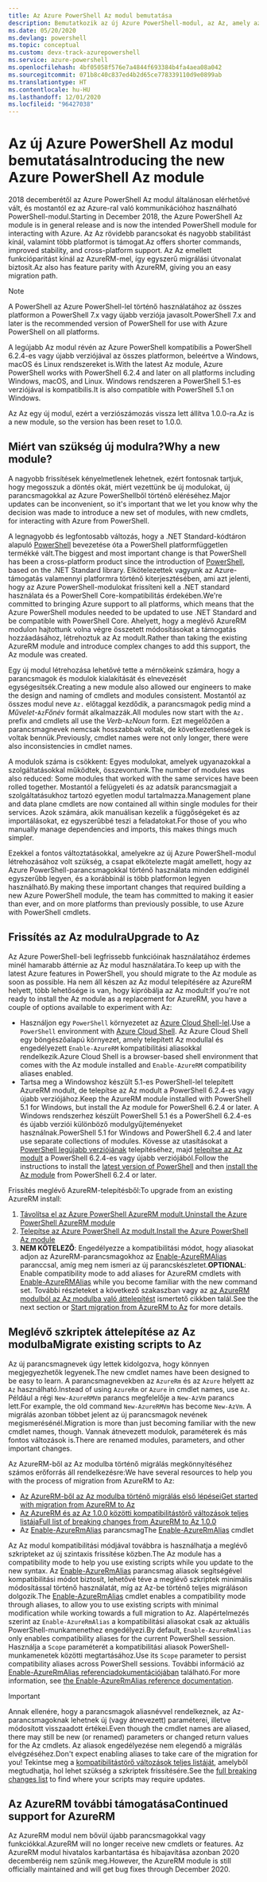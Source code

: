 ```yaml
---
title: Az Azure PowerShell Az modul bemutatása
description: Bemutatkozik az új Azure PowerShell-modul, az Az, amely az AzureRM modult váltja le.
ms.date: 05/20/2020
ms.devlang: powershell
ms.topic: conceptual
ms.custom: devx-track-azurepowershell
ms.service: azure-powershell
ms.openlocfilehash: 4bf05058f576e7a4844f693384b4fa4aea08a042
ms.sourcegitcommit: 071b8c40c837ed4b2d65ce778339110d9e0899ab
ms.translationtype: HT
ms.contentlocale: hu-HU
ms.lasthandoff: 12/01/2020
ms.locfileid: "96427038"
---
```

# <a name="introducing-the-new-azure-powershell-az-module"></a><span data-ttu-id="c427c-103">Az új Azure PowerShell Az modul bemutatása</span><span class="sxs-lookup"><span data-stu-id="c427c-103">Introducing the new Azure PowerShell Az module</span></span>

<span data-ttu-id="c427c-104">2018 decemberétől az Azure PowerShell Az modul általánosan elérhetővé vált, és mostantól ez az Azure-ral való kommunikációhoz használható PowerShell-modul.</span><span class="sxs-lookup"><span data-stu-id="c427c-104">Starting in December 2018, the Azure PowerShell Az module is in general release and is now the intended PowerShell module for interacting with Azure.</span></span> <span data-ttu-id="c427c-105">Az Az rövidebb parancsokat és nagyobb stabilitást kínál, valamint több platformot is támogat.</span><span class="sxs-lookup"><span data-stu-id="c427c-105">Az offers shorter commands, improved stability, and cross-platform support.</span></span> <span data-ttu-id="c427c-106">Az Az emellett funkcióparitást kínál az AzureRM-mel, így egyszerű migrálási útvonalat biztosít.</span><span class="sxs-lookup"><span data-stu-id="c427c-106">Az also has feature parity with AzureRM, giving you an easy migration path.</span></span>

> [!NOTE]
> <span data-ttu-id="c427c-107">A PowerShell az Azure PowerShell-lel történő használatához az összes platformon a PowerShell 7.x vagy újabb verziója javasolt.</span><span class="sxs-lookup"><span data-stu-id="c427c-107">PowerShell 7.x and later is the recommended version of PowerShell for use with Azure PowerShell on all platforms.</span></span>

<span data-ttu-id="c427c-108">A legújabb Az modul révén az Azure PowerShell kompatibilis a PowerShell 6.2.4-es vagy újabb verziójával az összes platformon, beleértve a Windows, macOS és Linux rendszereket is.</span><span class="sxs-lookup"><span data-stu-id="c427c-108">With the latest Az module, Azure PowerShell works with PowerShell 6.2.4 and later on all platforms including Windows, macOS, and Linux.</span></span> <span data-ttu-id="c427c-109">Windows rendszeren a PowerShell 5.1-es verziójával is kompatibilis.</span><span class="sxs-lookup"><span data-stu-id="c427c-109">It is also compatible with PowerShell 5.1 on Windows.</span></span>

<span data-ttu-id="c427c-110">Az Az egy új modul, ezért a verziószámozás vissza lett állítva 1.0.0-ra.</span><span class="sxs-lookup"><span data-stu-id="c427c-110">Az is a new module, so the version has been reset to 1.0.0.</span></span>

## <a name="why-a-new-module"></a><span data-ttu-id="c427c-111">Miért van szükség új modulra?</span><span class="sxs-lookup"><span data-stu-id="c427c-111">Why a new module?</span></span>

<span data-ttu-id="c427c-112">A nagyobb frissítések kényelmetlenek lehetnek, ezért fontosnak tartjuk, hogy megosszuk a döntés okát, miért vezettünk be új modulokat, új parancsmagokkal az Azure PowerShellből történő eléréséhez.</span><span class="sxs-lookup"><span data-stu-id="c427c-112">Major updates can be inconvenient, so it's important that we let you know why the decision was made to introduce a new set of modules, with new cmdlets, for interacting with Azure from PowerShell.</span></span>

<span data-ttu-id="c427c-113">A legnagyobb és legfontosabb változás, hogy a .NET Standard-kódtáron alapuló [PowerShell](/powershell/scripting/overview) bevezetése óta a PowerShell platformfüggetlen termékké vált.</span><span class="sxs-lookup"><span data-stu-id="c427c-113">The biggest and most important change is that PowerShell has been a cross-platform product since the introduction of [PowerShell](/powershell/scripting/overview), based on the .NET Standard library.</span></span>
<span data-ttu-id="c427c-114">Elkötelezettek vagyunk az Azure-támogatás valamennyi platformra történő kiterjesztésében, ami azt jelenti, hogy az Azure PowerShell-modulokat frissíteni kell a .NET standard használata és a PowerShell Core-kompatibilitás érdekében.</span><span class="sxs-lookup"><span data-stu-id="c427c-114">We're committed to bringing Azure support to all platforms, which means that the Azure PowerShell modules needed to be updated to use .NET Standard and be compatible with PowerShell Core.</span></span> <span data-ttu-id="c427c-115">Ahelyett, hogy a meglévő AzureRM modulon hajtottunk volna végre összetett módosításokat a támogatás hozzáadásához, létrehoztuk az Az modult.</span><span class="sxs-lookup"><span data-stu-id="c427c-115">Rather than taking the existing AzureRM module and introduce complex changes to add this support, the Az module was created.</span></span>

<span data-ttu-id="c427c-116">Egy új modul létrehozása lehetővé tette a mérnökeink számára, hogy a parancsmagok és modulok kialakítását és elnevezését egységesítsék.</span><span class="sxs-lookup"><span data-stu-id="c427c-116">Creating a new module also allowed our engineers to make the design and naming of cmdlets and modules consistent.</span></span> <span data-ttu-id="c427c-117">Mostantól az összes modul neve `Az.` előtaggal kezdődik, a parancsmagok pedig mind a _Művelet_-`Az`_Főnév_ formát alkalmazzák.</span><span class="sxs-lookup"><span data-stu-id="c427c-117">All modules now start with the `Az.` prefix and cmdlets all use the _Verb_-`Az`_Noun_ form.</span></span> <span data-ttu-id="c427c-118">Ezt megelőzően a parancsmagnevek nemcsak hosszabbak voltak, de következetlenségek is voltak bennük.</span><span class="sxs-lookup"><span data-stu-id="c427c-118">Previously, cmdlet names were not only longer, there were also inconsistencies in cmdlet names.</span></span>

<span data-ttu-id="c427c-119">A modulok száma is csökkent: Egyes modulokat, amelyek ugyanazokkal a szolgáltatásokkal működtek, összevontunk.</span><span class="sxs-lookup"><span data-stu-id="c427c-119">The number of modules was also reduced: Some modules that worked with the same services have been rolled together.</span></span> <span data-ttu-id="c427c-120">Mostantól a felügyeleti és az adatsík parancsmagjait a szolgáltatásukhoz tartozó egyetlen modul tartalmazza.</span><span class="sxs-lookup"><span data-stu-id="c427c-120">Management plane and data plane cmdlets are now contained all within single modules for their services.</span></span> <span data-ttu-id="c427c-121">Azok számára, akik manuálisan kezelik a függőségeket és az importálásokat, ez egyszerűbbé teszi a feladatokat.</span><span class="sxs-lookup"><span data-stu-id="c427c-121">For those of you who manually manage dependencies and imports, this makes things much simpler.</span></span>

<span data-ttu-id="c427c-122">Ezekkel a fontos változtatásokkal, amelyekre az új Azure PowerShell-modul létrehozásához volt szükség, a csapat elkötelezte magát amellett, hogy az Azure PowerShell-parancsmagokkal történő használata minden eddiginél egyszerűbb legyen, és a korábbinál is több platformon legyen használható.</span><span class="sxs-lookup"><span data-stu-id="c427c-122">By making these important changes that required building a new Azure PowerShell module, the team has committed to making it easier than ever, and on more platforms than previously possible, to use Azure with PowerShell cmdlets.</span></span>

## <a name="upgrade-to-az"></a><span data-ttu-id="c427c-123">Frissítés az Az modulra</span><span class="sxs-lookup"><span data-stu-id="c427c-123">Upgrade to Az</span></span>

<span data-ttu-id="c427c-124">Az Azure PowerShell-beli legfrissebb funkcióinak használatához érdemes minél hamarabb áttérnie az Az modul használatára.</span><span class="sxs-lookup"><span data-stu-id="c427c-124">To keep up with the latest Azure features in PowerShell, you should migrate to the Az module as soon as possible.</span></span> <span data-ttu-id="c427c-125">Ha nem áll készen az Az modul telepítésére az AzureRM helyett, több lehetősége is van, hogy kipróbálja az Az modult:</span><span class="sxs-lookup"><span data-stu-id="c427c-125">If you're not ready to install the Az module as a replacement for AzureRM, you have a couple of options available to experiment with Az:</span></span>

- <span data-ttu-id="c427c-126">Használjon egy `PowerShell` környezetet az [Azure Cloud Shell-lel](/azure/cloud-shell/overview).</span><span class="sxs-lookup"><span data-stu-id="c427c-126">Use a `PowerShell` environment with [Azure Cloud Shell](/azure/cloud-shell/overview).</span></span> <span data-ttu-id="c427c-127">Az Azure Cloud Shell egy böngészőalapú környezet, amely telepített Az modullal és engedélyezett `Enable-AzureRM` kompatibilitási aliasokkal rendelkezik.</span><span class="sxs-lookup"><span data-stu-id="c427c-127">Azure Cloud Shell is a browser-based shell environment that comes with the Az module installed and `Enable-AzureRM` compatibility aliases enabled.</span></span>
- <span data-ttu-id="c427c-128">Tartsa meg a Windowshoz készült 5.1-es PowerShell-lel telepített AzureRM modult, de telepítse az Az modult a PowerShell 6.2.4-es vagy újabb verziójához.</span><span class="sxs-lookup"><span data-stu-id="c427c-128">Keep the AzureRM module installed with PowerShell 5.1 for Windows, but install the Az module for PowerShell 6.2.4 or later.</span></span> <span data-ttu-id="c427c-129">A Windows rendszerhez készült PowerShell 5.1 és a PowerShell 6.2.4-es és újabb verziói különböző modulgyűjteményeket használnak.</span><span class="sxs-lookup"><span data-stu-id="c427c-129">PowerShell 5.1 for Windows and PowerShell 6.2.4 and later use separate collections of modules.</span></span> <span data-ttu-id="c427c-130">Kövesse az utasításokat a [PowerShell legújabb verziójának](/powershell/scripting/install/installing-powershell) telepítéséhez, majd [telepítse az Az modult](install-az-ps.md) a PowerShell 6.2.4-es vagy újabb verziójából.</span><span class="sxs-lookup"><span data-stu-id="c427c-130">Follow the instructions to install the [latest version of PowerShell](/powershell/scripting/install/installing-powershell) and then [install the Az module](install-az-ps.md) from PowerShell 6.2.4 or later.</span></span>

<span data-ttu-id="c427c-131">Frissítés meglévő AzureRM-telepítésből:</span><span class="sxs-lookup"><span data-stu-id="c427c-131">To upgrade from an existing AzureRM install:</span></span>

1. [<span data-ttu-id="c427c-132">Távolítsa el az Azure PowerShell AzureRM modult.</span><span class="sxs-lookup"><span data-stu-id="c427c-132">Uninstall the Azure PowerShell AzureRM module</span></span>](/powershell/azure/uninstall-az-ps#uninstall-the-azurerm-module)
2. [<span data-ttu-id="c427c-133">Telepítse az Azure PowerShell Az modult.</span><span class="sxs-lookup"><span data-stu-id="c427c-133">Install the Azure PowerShell Az module</span></span>](install-az-ps.md)
3. <span data-ttu-id="c427c-134">**NEM KÖTELEZŐ**: Engedélyezze a kompatibilitási módot, hogy aliasokat adjon az AzureRM-parancsmagokhoz az [Enable-AzureRMAlias](/powershell/module/az.accounts/enable-azurermalias) paranccsal, amíg meg nem ismeri az új parancskészletet.</span><span class="sxs-lookup"><span data-stu-id="c427c-134">**OPTIONAL**: Enable compatibility mode to add aliases for AzureRM cmdlets with [Enable-AzureRMAlias](/powershell/module/az.accounts/enable-azurermalias) while you become familiar with the new command set.</span></span> <span data-ttu-id="c427c-135">További részleteket a következő szakaszban vagy az [az AzureRM modulból az Az modulba való áttelepítést](migrate-from-azurerm-to-az.md) ismertető cikkben talál.</span><span class="sxs-lookup"><span data-stu-id="c427c-135">See the next section or [Start migration from AzureRM to Az](migrate-from-azurerm-to-az.md) for more details.</span></span>

## <a name="migrate-existing-scripts-to-az"></a><span data-ttu-id="c427c-136">Meglévő szkriptek áttelepítése az Az modulba</span><span class="sxs-lookup"><span data-stu-id="c427c-136">Migrate existing scripts to Az</span></span>

<span data-ttu-id="c427c-137">Az új parancsmagnevek úgy lettek kidolgozva, hogy könnyen megjegyezhetők legyenek.</span><span class="sxs-lookup"><span data-stu-id="c427c-137">The new cmdlet names have been designed to be easy to learn.</span></span> <span data-ttu-id="c427c-138">A parancsmagnevekben az `AzureRm` és az `Azure` helyett az `Az` használható.</span><span class="sxs-lookup"><span data-stu-id="c427c-138">Instead of using `AzureRm` or `Azure` in cmdlet names, use `Az`.</span></span> <span data-ttu-id="c427c-139">Például a régi `New-AzureRMVm` parancs megfelelője a `New-AzVm` parancs lett.</span><span class="sxs-lookup"><span data-stu-id="c427c-139">For example, the old command `New-AzureRMVm` has become `New-AzVm`.</span></span>
<span data-ttu-id="c427c-140">A migrálás azonban többet jelent az új parancsmagok nevének megismerésénél.</span><span class="sxs-lookup"><span data-stu-id="c427c-140">Migration is more than just becoming familiar with the new cmdlet names, though.</span></span> <span data-ttu-id="c427c-141">Vannak átnevezett modulok, paraméterek és más fontos változások is.</span><span class="sxs-lookup"><span data-stu-id="c427c-141">There are renamed modules, parameters, and other important changes.</span></span>

<span data-ttu-id="c427c-142">Az AzureRM-ből az Az modulba történő migrálás megkönnyítéséhez számos erőforrás áll rendelkezésre:</span><span class="sxs-lookup"><span data-stu-id="c427c-142">We have several resources to help you with the process of migration from AzureRM to Az:</span></span>

- [<span data-ttu-id="c427c-143">Az AzureRM-ből az Az modulba történő migrálás első lépései</span><span class="sxs-lookup"><span data-stu-id="c427c-143">Get started with migration from AzureRM to Az</span></span>](migrate-from-azurerm-to-az.md)
- [<span data-ttu-id="c427c-144">Az AzureRM és az Az 1.0.0 közötti kompatibilitástörő változások teljes listája</span><span class="sxs-lookup"><span data-stu-id="c427c-144">Full list of breaking changes from AzureRM to Az 1.0.0</span></span>](migrate-az-1.0.0.md)
- <span data-ttu-id="c427c-145">Az [Enable-AzureRmAlias](/powershell/module/az.accounts/enable-azurermalias) parancsmag</span><span class="sxs-lookup"><span data-stu-id="c427c-145">The [Enable-AzureRmAlias](/powershell/module/az.accounts/enable-azurermalias) cmdlet</span></span>

<span data-ttu-id="c427c-146">Az Az modul kompatibilitási módjával továbbra is használhatja a meglévő szkripteket az új szintaxis frissítése közben.</span><span class="sxs-lookup"><span data-stu-id="c427c-146">The Az module has a compatibility mode to help you use existing scripts while you update to the new syntax.</span></span> <span data-ttu-id="c427c-147">Az [Enable-AzureRmAlias](/powershell/module/az.accounts/enable-azurermalias) parancsmag aliasok segítségével kompatibilitási módot biztosít, lehetővé téve a meglévő szkriptek minimális módosítással történő használatát, míg az Az-be történő teljes migráláson dolgozik.</span><span class="sxs-lookup"><span data-stu-id="c427c-147">The [Enable-AzureRmAlias](/powershell/module/az.accounts/enable-azurermalias) cmdlet enables a compatibility mode through aliases, to allow you to use existing scripts with minimal modification while working towards a full migration to Az.</span></span> <span data-ttu-id="c427c-148">Alapértelmezés szerint az `Enable-AzureRmAlias` a kompatibilitási aliasokat csak az aktuális PowerShell-munkamenethez engedélyezi.</span><span class="sxs-lookup"><span data-stu-id="c427c-148">By default, `Enable-AzureRmAlias` only enables compatibility aliases for the current PowerShell session.</span></span> <span data-ttu-id="c427c-149">Használja a `Scope` paraméterét a kompatibilitási aliasok PowerShell-munkamenetek közötti megtartásához.</span><span class="sxs-lookup"><span data-stu-id="c427c-149">Use its `Scope` parameter to persist compatibility aliases across PowerShell sessions.</span></span> <span data-ttu-id="c427c-150">További információ az [Enable-AzureRmAlias referenciadokumentációjában](/powershell/module/az.accounts/enable-azurermalias) található.</span><span class="sxs-lookup"><span data-stu-id="c427c-150">For more information, see [the Enable-AzureRmAlias reference documentation](/powershell/module/az.accounts/enable-azurermalias).</span></span>

> [!IMPORTANT]
> <span data-ttu-id="c427c-151">Annak ellenére, hogy a parancsmagok aliasnévvel rendelkeznek, az Az-parancsmagoknak lehetnek új (vagy átnevezett) paraméterei, illetve módosított visszaadott értékei.</span><span class="sxs-lookup"><span data-stu-id="c427c-151">Even though the cmdlet names are aliased, there may still be new (or renamed) parameters or changed return values for the Az cmdlets.</span></span> <span data-ttu-id="c427c-152">Az aliasok engedélyezése nem elegendő a migrálás elvégzéséhez.</span><span class="sxs-lookup"><span data-stu-id="c427c-152">Don't expect enabling aliases to take care of the migration for you!</span></span> <span data-ttu-id="c427c-153">Tekintse meg a [kompatibilitástörő változások teljes listáját](migrate-az-1.0.0.md), amelyből megtudhatja, hol lehet szükség a szkriptek frissítésére.</span><span class="sxs-lookup"><span data-stu-id="c427c-153">See the [full breaking changes list](migrate-az-1.0.0.md) to find where your scripts may require updates.</span></span>

## <a name="continued-support-for-azurerm"></a><span data-ttu-id="c427c-154">Az AzureRM további támogatása</span><span class="sxs-lookup"><span data-stu-id="c427c-154">Continued support for AzureRM</span></span>

<span data-ttu-id="c427c-155">Az AzureRM modul nem bővül újabb parancsmagokkal vagy funkciókkal.</span><span class="sxs-lookup"><span data-stu-id="c427c-155">AzureRM will no longer receive new cmdlets or features.</span></span> <span data-ttu-id="c427c-156">Az AzureRM modul hivatalos karbantartása és hibajavítása azonban 2020 decemberéig nem szűnik meg.</span><span class="sxs-lookup"><span data-stu-id="c427c-156">However, the AzureRM module is still officially maintained and will get bug fixes through December 2020.</span></span>